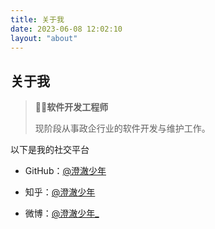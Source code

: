 ```yaml
---
title: 关于我
date: 2023-06-08 12:02:10
layout: "about"
---
```

## 关于我

> 👨‍🏭**软件开发工程师**
>
> 现阶段从事政企行业的软件开发与维护工作。

以下是我的社交平台

- GitHub：[@澄澈少年](https://github.com/yangzhao917)

- 知乎：[@澄澈少年](https://www.zhihu.com/people/charles-yang-55)

- 微博：[@澄澈少年_](https://weibo.com/u/5577475936)
